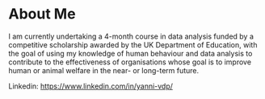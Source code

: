 # About Me

I am currently undertaking a 4-month course in data analysis funded by a competitive scholarship awarded by the UK Department of Education, with the goal of using my knowledge of human behaviour and data analysis to contribute to the effectiveness of organisations whose goal is to improve human or animal welfare in the near- or long-term future.

Linkedin: https://www.linkedin.com/in/yanni-vdp/
